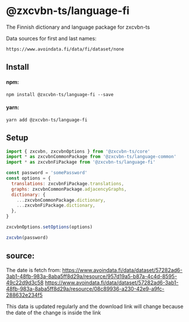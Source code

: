 # @zxcvbn-ts/language-fi

The Finnish dictionary and language package for zxcvbn-ts

Data sources for first and last names:

    https://www.avoindata.fi/data/fi/dataset/none

## Install

#### npm:

`npm install @zxcvbn-ts/language-fi --save`

#### yarn:

`yarn add @zxcvbn-ts/language-fi`

## Setup

```js
import { zxcvbn, zxcvbnOptions } from '@zxcvbn-ts/core'
import * as zxcvbnCommonPackage from '@zxcvbn-ts/language-common'
import * as zxcvbnFiPackage from '@zxcvbn-ts/language-fi'

const password = 'somePassword'
const options = {
  translations: zxcvbnFiPackage.translations,
  graphs: zxcvbnCommonPackage.adjacencyGraphs,
  dictionary: {
    ...zxcvbnCommonPackage.dictionary,
    ...zxcvbnFiPackage.dictionary,
  },
}

zxcvbnOptions.setOptions(options)

zxcvbn(password)
```

## source:

The date is fetch from:
https://www.avoindata.fi/data/dataset/57282ad6-3ab1-48fb-983a-8aba5ff8d29a/resource/957d19a5-b87a-4c4d-8595-49c22d9d3c58
https://www.avoindata.fi/data/dataset/57282ad6-3ab1-48fb-983a-8aba5ff8d29a/resource/08c89936-a230-42e9-a9fc-288632e234f5

This data is updated regularly and the download link will change because the date of the change is inside the link
